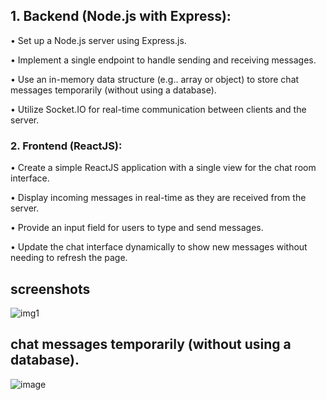 ## 1. Backend (Node.js with Express):

• Set up a Node.js server using Express.js.

• Implement a single endpoint to handle sending and receiving messages.

• Use an in-memory data structure (e.g.. array or object) to store chat messages temporarily (without using a database).

• Utilize Socket.IO for real-time communication between clients and the server.

### 2. Frontend (ReactJS):

• Create a simple ReactJS application with a single view for the chat room interface.

• Display incoming messages in real-time as they are received from the server.

• Provide an input field for users to type and send messages.

• Update the chat interface dynamically to show new messages without needing to refresh the page.

## screenshots

![img1](https://github.com/sintu009/chat-app-socket.Io/assets/98889943/4c54ed5a-115c-4b37-8fa0-9e183acb88ab)

## chat messages temporarily (without using a database).

![image](https://github.com/sintu009/chat-app-socket.Io/assets/98889943/eec54087-60d1-4f64-9b61-0c3b2cadf0ea)




